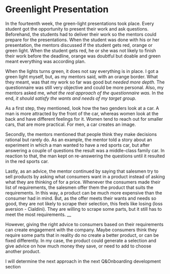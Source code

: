 # Greenlight Presentation

In the fourteenth week, the green-light presentations took place. Every student got the opportunity to present their work and ask questions. Beforehand, the students had to deliver their work so the mentors could prepare for the presentations. When the student was done with his or her presentation, the mentors discussed if the student gets red, orange or green light. When the student gets red, he or she was not likely to finish their work before the deadline, orange was doubtful but doable and green meant everything was according plan.

When the lights turns green, it does not say everything is in place. I got a green light myself, but, as my mentors said, with an orange border. What they meant, was that my work so far was good but _needed more depth._ The questionnaire was still very objective and could be more personal. Also, my mentors asked me, _what the real approach of the questionnaire was._ In the end, _it should satisfy the wants and needs of my target group._ 

As a first step, they mentioned, look how the two genders look at a car. A man is more attracted by the front of the car, whereas women look at the back and have different feelings for it. Women tend to reach out for smaller cars, that are more practical. For men, a car creates an image.

Secondly, the mentors mentioned that people think they make decisions rational but rarely do. As an example, the mentor told a story about an experiment in which a man wanted to have a red sports car, but after answering a couple of questions the result was a middle-class family car. In reaction to that, the man kept on re-answering the questions until it resulted in the red sports car.

Lastly, as an advice, the mentor continued by saying that salesmen try to sell products by asking what consumers want in a product instead of asking what they are thinking of for a price. Whenever the consumers made their list of requirements, the salesmen offer them the product that suits the requirements. In this way, a product can be much more expensive than the consumer had in mind. But, as the offer meets their wants and needs so good, they are not likely to scrape their selection, this feels like losing \(loss aversion - Cialdini\). They are willing to scrape some parts, but it still has to meet the most requirements. __

However, giving the right advice to consumers based on their requirements can create engagement with the company. Maybe consumers think they require some parts that in reality do no create a better product, or can be fixed differently. In my case, the product could generate a selection and give advice on how much money they save, or need to add to choose another product.

I will determine the next approach in the next Q&Onboarding development section

